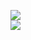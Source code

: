 [![](https://img.shields.io/badge/Made%20With-Github%20Spray-lightgrey.svg?style=for-the-badge&logo=github)](https://github.com/Annihil/github-spray#23365)  
[![](https://i.imgur.com/2DrTn0Z.gif)](https://github.com/Annihil/github-spray)